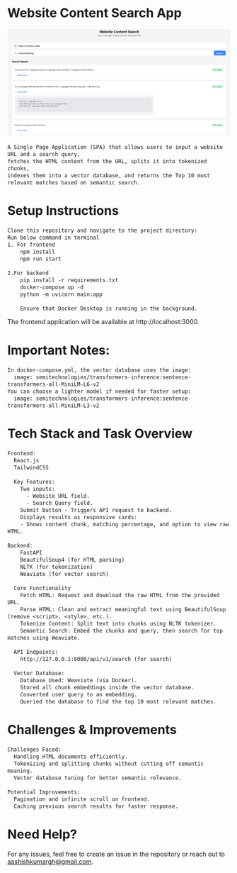 # Website Content Search App
<div align="center"> <img src="https://github.com/aashishh121/html-crawl/blob/master/Screenshot%202025-04-06%20130640.png" alt="Website Content Search Screenshot" width="600"/> </div>

    A Single Page Application (SPA) that allows users to input a website URL and a search query,
    fetches the HTML content from the URL, splits it into tokenized chunks,
    indexes them into a vector database, and returns the Top 10 most relevant matches based on semantic search.

# Setup Instructions

    Clone this repository and navigate to the project directory:
    Run below command in terminal
    1. For frontend
        npm install
        npm run start

    2.For backend
        pip install -r requirements.txt
        docker-compose up -d
        python -m uvicorn main:app

        Ensure that Docker Desktop is running in the background.

The frontend application will be available at http://localhost:3000.

# Important Notes:

    In docker-compose.yml, the vector database uses the image:
      image: semitechnologies/transformers-inference:sentence-transformers-all-MiniLM-L6-v2
    You can choose a lighter model if needed for faster setup:
      image: semitechnologies/transformers-inference:sentence-transformers-all-MiniLM-L3-v2


# Tech Stack and Task Overview

    Frontend:
      React.js
      TailwindCSS

      Key Features:
        Two inputs:
          - Website URL field.
          - Search Query field.
        Submit Button - Triggers API request to backend.
        Displays results as responsive cards:
        - Shows content chunk, matching percentage, and option to view raw HTML.

    Backend:
        FastAPI
        BeautifulSoup4 (for HTML parsing)
        NLTK (for tokenization)
        Weaviate (for vector search)

      Core Functionality
        Fetch HTML: Request and download the raw HTML from the provided URL.
        Parse HTML: Clean and extract meaningful text using BeautifulSoup (remove <script>, <style>, etc.).
        Tokenize Content: Split text into chunks using NLTK tokenizer.
        Semantic Search: Embed the chunks and query, then search for top matches using Weaviate.

      API Endpoints:
        http://127.0.0.1:8000/api/v1/search (for search)

      Vector Database:
        Database Used: Weaviate (via Docker).
        Stored all chunk embeddings inside the vector database.
        Converted user query to an embedding.
        Queried the database to find the top 10 most relevant matches.

# Challenges & Improvements

    Challenges Faced:
      Handling HTML documents efficiently.
      Tokenizing and splitting chunks without cutting off semantic meaning.
      Vector database tuning for better semantic relevance.

    Potential Improvements:
      Pagination and infinite scroll on frontend.
      Caching previous search results for faster response.

# Need Help?

For any issues, feel free to create an issue in the repository or reach out to aashishkumargh@gmail.com.
